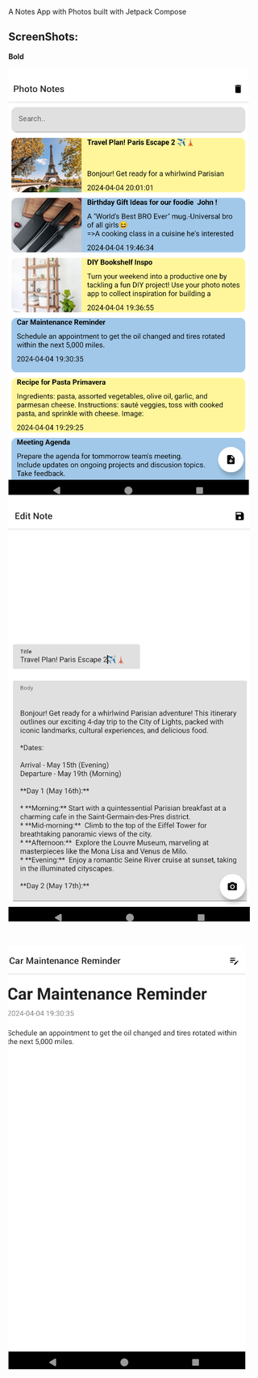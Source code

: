 A Notes App with Photos built with Jetpack Compose


## ScreenShots:

**Bold**

![Alt text for home screenshot](res/home.png) ![Alt text for edit page screenshot](res/edit_page.png)

<br/>

![Alt text for preview screenshot](res/preview.png)



